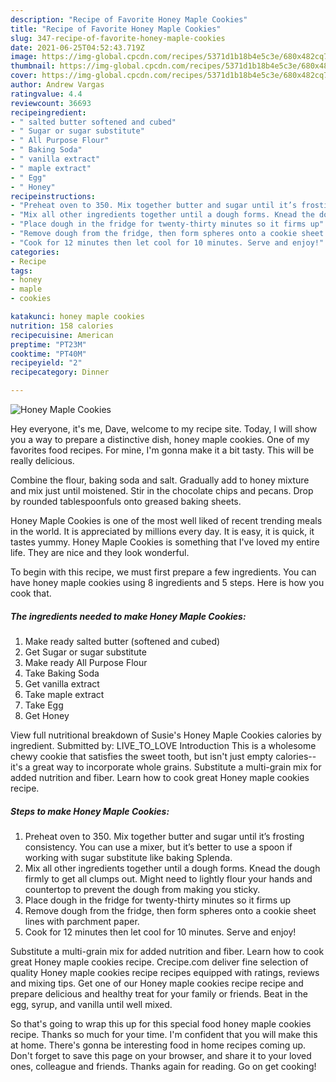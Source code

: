 ```yaml
---
description: "Recipe of Favorite Honey Maple Cookies"
title: "Recipe of Favorite Honey Maple Cookies"
slug: 347-recipe-of-favorite-honey-maple-cookies
date: 2021-06-25T04:52:43.719Z
image: https://img-global.cpcdn.com/recipes/5371d1b18b4e5c3e/680x482cq70/honey-maple-cookies-recipe-main-photo.jpg
thumbnail: https://img-global.cpcdn.com/recipes/5371d1b18b4e5c3e/680x482cq70/honey-maple-cookies-recipe-main-photo.jpg
cover: https://img-global.cpcdn.com/recipes/5371d1b18b4e5c3e/680x482cq70/honey-maple-cookies-recipe-main-photo.jpg
author: Andrew Vargas
ratingvalue: 4.4
reviewcount: 36693
recipeingredient:
- " salted butter softened and cubed"
- " Sugar or sugar substitute"
- " All Purpose Flour"
- " Baking Soda"
- " vanilla extract"
- " maple extract"
- " Egg"
- " Honey"
recipeinstructions:
- "Preheat oven to 350. Mix together butter and sugar until it’s frosting consistency. You can use a mixer, but it’s better to use a spoon if working with sugar substitute like baking Splenda."
- "Mix all other ingredients together until a dough forms. Knead the dough firmly to get all clumps out. Might need to lightly flour your hands and countertop to prevent the dough from making you sticky."
- "Place dough in the fridge for twenty-thirty minutes so it firms up"
- "Remove dough from the fridge, then form spheres onto a cookie sheet lines with parchment paper."
- "Cook for 12 minutes then let cool for 10 minutes. Serve and enjoy!"
categories:
- Recipe
tags:
- honey
- maple
- cookies

katakunci: honey maple cookies 
nutrition: 158 calories
recipecuisine: American
preptime: "PT23M"
cooktime: "PT40M"
recipeyield: "2"
recipecategory: Dinner

---
```



![Honey Maple Cookies](https://img-global.cpcdn.com/recipes/5371d1b18b4e5c3e/680x482cq70/honey-maple-cookies-recipe-main-photo.jpg)

Hey everyone, it's me, Dave, welcome to my recipe site. Today, I will show you a way to prepare a distinctive dish, honey maple cookies. One of my favorites food recipes. For mine, I'm gonna make it a bit tasty. This will be really delicious.

Combine the flour, baking soda and salt. Gradually add to honey mixture and mix just until moistened. Stir in the chocolate chips and pecans. Drop by rounded tablespoonfuls onto greased baking sheets.

Honey Maple Cookies is one of the most well liked of recent trending meals in the world. It is appreciated by millions every day. It is easy, it is quick, it tastes yummy. Honey Maple Cookies is something that I've loved my entire life. They are nice and they look wonderful.


To begin with this recipe, we must first prepare a few ingredients. You can have honey maple cookies using 8 ingredients and 5 steps. Here is how you cook that.

<!--inarticleads1-->

##### The ingredients needed to make Honey Maple Cookies:

1. Make ready  salted butter (softened and cubed)
1. Get  Sugar or sugar substitute
1. Make ready  All Purpose Flour
1. Take  Baking Soda
1. Get  vanilla extract
1. Take  maple extract
1. Take  Egg
1. Get  Honey


View full nutritional breakdown of Susie&#39;s Honey Maple Cookies calories by ingredient. Submitted by: LIVE_TO_LOVE Introduction This is a wholesome chewy cookie that satisfies the sweet tooth, but isn&#39;t just empty calories--it&#39;s a great way to incorporate whole grains. Substitute a multi-grain mix for added nutrition and fiber. Learn how to cook great Honey maple cookies recipe. 

<!--inarticleads2-->

##### Steps to make Honey Maple Cookies:

1. Preheat oven to 350. Mix together butter and sugar until it’s frosting consistency. You can use a mixer, but it’s better to use a spoon if working with sugar substitute like baking Splenda.
1. Mix all other ingredients together until a dough forms. Knead the dough firmly to get all clumps out. Might need to lightly flour your hands and countertop to prevent the dough from making you sticky.
1. Place dough in the fridge for twenty-thirty minutes so it firms up
1. Remove dough from the fridge, then form spheres onto a cookie sheet lines with parchment paper.
1. Cook for 12 minutes then let cool for 10 minutes. Serve and enjoy!


Substitute a multi-grain mix for added nutrition and fiber. Learn how to cook great Honey maple cookies recipe. Crecipe.com deliver fine selection of quality Honey maple cookies recipe recipes equipped with ratings, reviews and mixing tips. Get one of our Honey maple cookies recipe recipe and prepare delicious and healthy treat for your family or friends. Beat in the egg, syrup, and vanilla until well mixed. 

So that's going to wrap this up for this special food honey maple cookies recipe. Thanks so much for your time. I'm confident that you will make this at home. There's gonna be interesting food in home recipes coming up. Don't forget to save this page on your browser, and share it to your loved ones, colleague and friends. Thanks again for reading. Go on get cooking!
